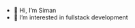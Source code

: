 - 👋 Hi, I’m Siman
- 👀 I’m interested in fullstack development 

<!---
siman4457/siman4457 is a ✨ special ✨ repository because its `README.md` (this file) appears on your GitHub profile.
You can click the Preview link to take a look at your changes.
--->
